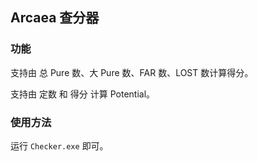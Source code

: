 ## Arcaea 查分器

### 功能

支持由 总 $\text{Pure}$ 数、大 $\text{Pure}$ 数、$\text{FAR}$ 数、$\text{LOST}$ 数计算得分。

支持由 定数 和 得分 计算 $\text{Potential}$。

### 使用方法

运行 `Checker.exe` 即可。


